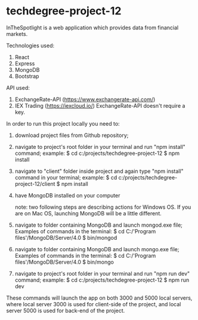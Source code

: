 # techdegree-project-12
InTheSpotlight is a web application which provides data from financial markets.

Technologies used:
1. React
2. Express
3. MongoDB
4. Bootstrap

API used:
1. ExchangeRate-API (https://www.exchangerate-api.com/)
2. IEX Trading (https://iexcloud.io/)
ExchangeRate-API doesn't require a key.

In order to run this project locally you need to:
1. download project files from Github repository;

2. navigate to project's root folder in your terminal and run "npm install" command;
example:
$ cd c:/projects/techdegree-project-12
$ npm install

3. navigate to "client" folder inside project and again type "npm install" command in your terminal;
example:
$ cd c:/projects/techdegree-project-12/client
$ npm install

4. have MongoDB installed on your computer

   note: two following steps are describing actions for Windows OS. If you are on Mac OS, launching MongoDB will be a little different.

5. navigate to folder containing MongoDB and launch mongod.exe file;
   Examples of commands in the terminal:
   $ cd C:/'Program files'/MongoDB/Server/4.0
   $ bin/mongod

6. navigate to folder containing MongoDB and launch mongo.exe file;
   Examples of commands in the terminal:
   $ cd C:/'Program files'/MongoDB/Server/4.0
   $ bin/mongo

 7. navigate to project's root folder in your terminal and run "npm run dev" command;
example:
$ cd c:/projects/techdegree-project-12
$ npm run dev

These commands will launch the app on both 3000 and 5000 local servers, where local server 3000 is used for client-side of the project, and
local server 5000 is used for back-end of the project.
